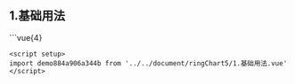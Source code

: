 ## 1.基础用法
<demo884a906a344b />
```vue{4}
<template>
    <ring-chart-5 ref="chartRef"></ring-chart-5>
</template>

<script setup>
import { ref, onMounted } from 'vue';

const chartRef = ref();

onMounted(() => chartRef.value.renderChart());
</script>
<style lang="scss" scoped>
.chart {
    height: 664px;
    background-color: rgb(3, 43, 68);
}
</style>
```
<script setup>
import demo884a906a344b from '../../document/ringChart5/1.基础用法.vue'
</script>